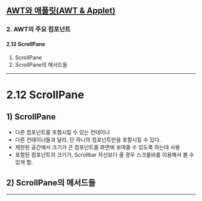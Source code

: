 ## <a href = "../../README.md" target="_blank">AWT와 애플릿(AWT & Applet)</a>

### 2. AWT의 주요 컴포넌트
#### 2.12 ScrollPane
1) ScrollPane
2) ScrollPane의 메서드들

---

# 2.12 ScrollPane
## 1) ScrollPane
- 다른 컴포넌트를 포함시킬 수 있는 컨테이너
- 다른 컨테이너들과 달리, 단 하나의 컴포넌트만을 포함시킬 수 있다.
- 제한된 공간에서 크기가 큰 컴포넌트를 화면에 보여줄 수 있도록 하는데 사용
- 포함된 컴포넌트의 크기가, Scrollbar 자신보다 클 경우 스크롤바를 이용해서 볼 수 있게 함.


## 2) ScrollPane의 메서드들

---
